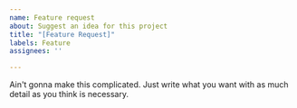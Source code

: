 ```yaml
---
name: Feature request
about: Suggest an idea for this project
title: "[Feature Request]"
labels: Feature
assignees: ''

---
```


Ain't gonna make this complicated. Just write what you want with as much detail as you think is necessary.
